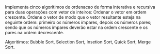 Implementa cinco algoritimos de ordenacao de forma interativa e recursiva para duas operações com vetor de inteiros:
Ordenar o vetor em ordem crescente.
Ordene o vetor de modo que o vetor resultante esteja
na seguinte ordem: primeiro os números ímpares, depois os números pares; sendo
que os números ímpares deverão estar na ordem crescente e os pares na ordem
decrescente.

Algoritimos:
  Bubble Sort,
  Selection Sort,
  Insetion Sort,
  Quick Sort,
  Merge Sort.
  
 
